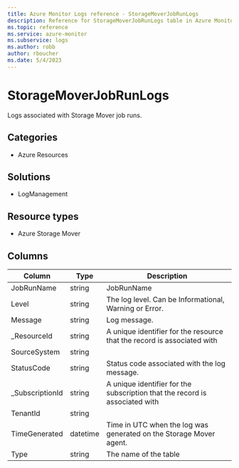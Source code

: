 ```yaml
---
title: Azure Monitor Logs reference - StorageMoverJobRunLogs
description: Reference for StorageMoverJobRunLogs table in Azure Monitor Logs.
ms.topic: reference
ms.service: azure-monitor
ms.subservice: logs
ms.author: robb
author: rboucher
ms.date: 5/4/2023
---
```


# StorageMoverJobRunLogs

 Logs associated with Storage Mover job runs.

## Categories

- Azure Resources
## Solutions

- LogManagement
## Resource types

- Azure Storage Mover




## Columns

| Column | Type | Description |
| --- | --- | --- |
| JobRunName | string | JobRunName |
| Level | string | The log level. Can be Informational, Warning or Error. |
| Message | string | Log message. |
| _ResourceId | string | A unique identifier for the resource that the record is associated with |
| SourceSystem | string |  |
| StatusCode | string | Status code associated with the log message. |
| _SubscriptionId | string | A unique identifier for the subscription that the record is associated with |
| TenantId | string |  |
| TimeGenerated | datetime | Time in UTC when the log was generated on the Storage Mover agent. |
| Type | string | The name of the table |
